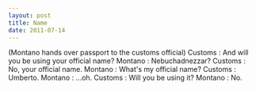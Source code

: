 ```yaml
---
layout: post
title: Name
date: 2011-07-14
---
```

(Montano hands over passport to the customs official)       Customs  : And will you be using your official name?    Montano  : Nebuchadnezzar?    Customs  : No,
      your official name.    Montano  : What's my official name?    Customs  : Umberto.    Montano  : ...oh.    Customs  : Will you be using it?    Montano  :
      No.
